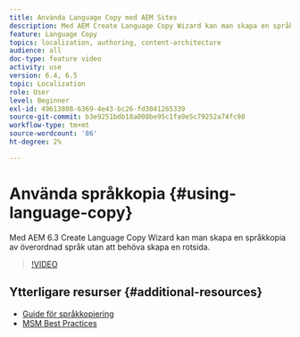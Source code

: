 ```yaml
---
title: Använda Language Copy med AEM Sites
description: Med AEM Create Language Copy Wizard kan man skapa en språkkopia av överordnad språk utan att behöva skapa en rotsida.
feature: Language Copy
topics: localization, authoring, content-architecture
audience: all
doc-type: feature video
activity: use
version: 6.4, 6.5
topic: Localization
role: User
level: Beginner
exl-id: 49613808-6369-4e43-bc26-fd3041265339
source-git-commit: b3e9251bdb18a008be95c1fa9e5c79252a74fc98
workflow-type: tm+mt
source-wordcount: '86'
ht-degree: 2%

---
```


# Använda språkkopia {#using-language-copy}

Med AEM 6.3 Create Language Copy Wizard kan man skapa en språkkopia av överordnad språk utan att behöva skapa en rotsida.

>[!VIDEO](https://video.tv.adobe.com/v/17116?quality=12&learn=on)

## Ytterligare resurser {#additional-resources}

* [Guide för språkkopiering](https://helpx.adobe.com/experience-manager/6-5/sites/administering/using/tc-wizard.html)
* [MSM Best Practices](https://helpx.adobe.com/experience-manager/6-5/sites/administering/using/msm-best-practices.html)
